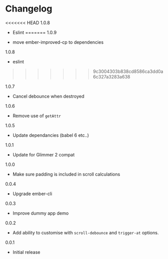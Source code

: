# Changelog

<<<<<<< HEAD
1.0.8

* Eslint
=======
1.0.9

* move ember-improved-cp to dependencies

1.0.8

* eslint
>>>>>>> 9c3004303b838cd8586ca3dd0a6c327a3283a638

1.0.7

* Cancel debounce when destroyed

1.0.6

* Remove use of `getAttr`

1.0.5

* Update dependancies (babel 6 etc..)

1.0.1

* Update for Glimmer 2 compat

1.0.0

* Make sure padding is included in scroll calculations

0.0.4

* Upgrade ember-cli

0.0.3

* Improve dummy app demo

0.0.2

* Add ability to customise with `scroll-debounce` and `trigger-at` options.

0.0.1

* Initial release
